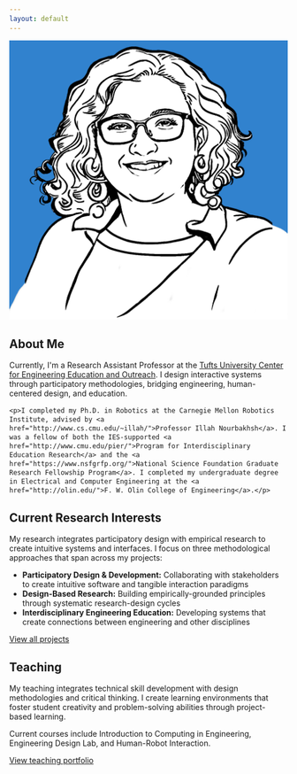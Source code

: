 ```yaml
---
layout: default
---
```


<div class="bio-section">
  <div class="bio-image-container">
    <img src="/images/cartoon_sketch_blue2025.png" alt="Jennifer Cross" class="bio-image">
  </div>
  <div class="bio-content">   
    <h2>About Me</h2>
    <p>Currently, I'm a Research Assistant Professor at the <a href="https://ceeo.tufts.edu/">Tufts University Center for Engineering Education and Outreach</a>. I design interactive systems through participatory methodologies, bridging engineering, human-centered design, and education.</p>
    
    <p>I completed my Ph.D. in Robotics at the Carnegie Mellon Robotics Institute, advised by <a href="http://www.cs.cmu.edu/~illah/">Professor Illah Nourbakhsh</a>. I was a fellow of both the IES-supported <a href="http://www.cmu.edu/pier/">Program for Interdisciplinary Education Research</a> and the <a href="https://www.nsfgrfp.org/">National Science Foundation Graduate Research Fellowship Program</a>. I completed my undergraduate degree in Electrical and Computer Engineering at the <a href="http://olin.edu/">F. W. Olin College of Engineering</a>.</p>
  </div>

</div>

<div class="section-divider"></div>

<section class="simple-section">
  <h2>Current Research Interests</h2>
  
  <p>My research integrates participatory design with empirical research to create intuitive systems and interfaces. I focus on three methodological approaches that span across my projects:</p>
  
  <ul>
    <li><strong>Participatory Design & Development:</strong> Collaborating with stakeholders to create intuitive software and tangible interaction paradigms</li>
    <li><strong>Design-Based Research:</strong> Building empirically-grounded principles through systematic research-design cycles</li>
    <li><strong>Interdisciplinary Engineering Education:</strong> Developing systems that create connections between engineering and other disciplines</li>
  </ul>
  
  <a href="/projects" class="text-link">View all projects</a>
</section>

<div class="section-divider"></div>

<section class="simple-section">
  <h2>Teaching</h2>
  
  <p>My teaching integrates technical skill development with design methodologies and critical thinking. I create learning environments that foster student creativity and problem-solving abilities through project-based learning.</p>
  
  <p>Current courses include Introduction to Computing in Engineering, Engineering Design Lab, and Human-Robot Interaction.</p>
  
  <a href="/teaching" class="text-link">View teaching portfolio</a>
</section>
